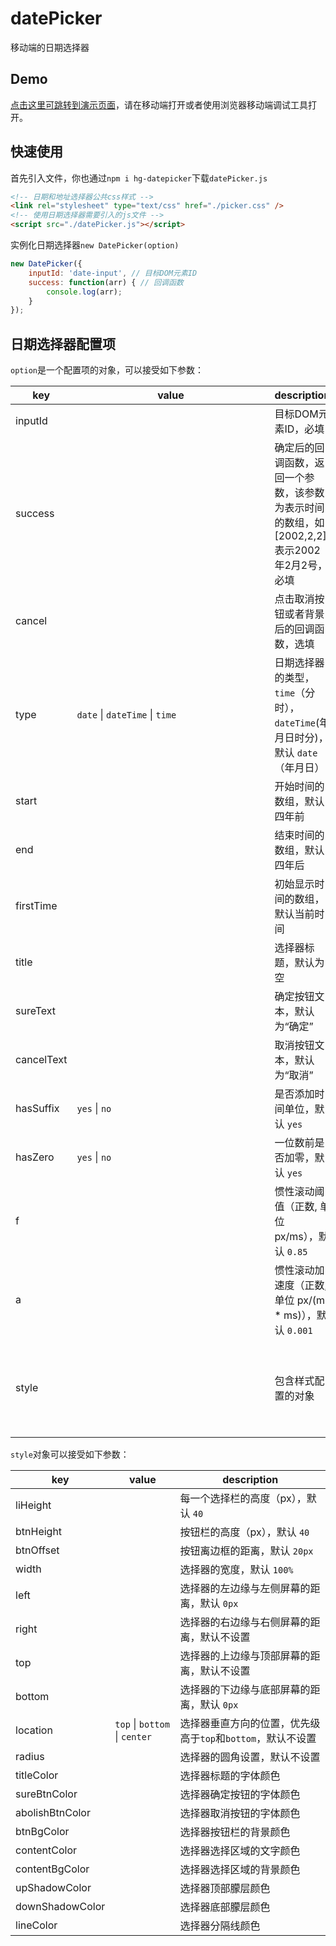 # datePicker
移动端的日期选择器
## Demo
[点击这里可跳转到演示页面](https://hamger.github.io/demo/picker/picker.html)，请在移动端打开或者使用浏览器移动端调试工具打开。 
## 快速使用 
首先引入文件，你也通过`npm i hg-datepicker`下载`datePicker.js`
```html
<!-- 日期和地址选择器公共css样式 -->
<link rel="stylesheet" type="text/css" href="./picker.css" />
<!-- 使用日期选择器需要引入的js文件 -->
<script src="./datePicker.js"></script>
```
实例化日期选择器`new DatePicker(option)`
```js
new DatePicker({
    inputId: 'date-input', // 目标DOM元素ID
    success: function(arr) { // 回调函数
        console.log(arr);
    }
});
```
## 日期选择器配置项
`option`是一个配置项的对象，可以接受如下参数：

key | value | description
--------|------|-----
inputId | <string> | 目标DOM元素ID，必填
success | <function>  |  确定后的回调函数，返回一个参数，该参数为表示时间的数组，如[2002,2,2]表示2002年2月2号，必填
cancel | <function>  |  点击取消按钮或者背景后的回调函数，选填
type | `date` \| `dateTime` \| `time` | 日期选择器的类型，`time`（分时），`dateTime`(年月日时分)，默认 `date`（年月日）
start | <array> | 开始时间的数组，默认四年前
end | <array> | 结束时间的数组，默认四年后
firstTime | <array> | 初始显示时间的数组，默认当前时间
title | <string> | 选择器标题，默认为空
sureText | <string> | 确定按钮文本，默认为“确定”
cancelText | <string> | 取消按钮文本，默认为“取消”
hasSuffix | `yes` \| `no` | 是否添加时间单位，默认 `yes`
hasZero | `yes` \| `no` | 一位数前是否加零，默认 `yes`
f | <number> | 惯性滚动阈值（正数, 单位 px/ms），默认 `0.85`
a | <number> | 惯性滚动加速度（正数, 单位 px/(ms * ms)），默认 `0.001`
style | <object> | 包含样式配置的对象

`style`对象可以接受如下参数：

key | value | description
--------|------|-----
liHeight | <number> | 每一个选择栏的高度（px），默认 `40`
btnHeight | <number> | 按钮栏的高度（px），默认 `40`
btnOffset | <string> | 按钮离边框的距离，默认 `20px`
width | <string> | 选择器的宽度，默认 `100%`
left | <string> | 选择器的左边缘与左侧屏幕的距离，默认 `0px`
right | <string> | 选择器的右边缘与右侧屏幕的距离，默认不设置
top | <string> | 选择器的上边缘与顶部屏幕的距离，默认不设置
bottom | <string> | 选择器的下边缘与底部屏幕的距离，默认 `0px`
location | `top` \| `bottom` \| `center` | 选择器垂直方向的位置，优先级高于`top`和`bottom`，默认不设置
radius | <string> | 选择器的圆角设置，默认不设置
titleColor | <string> | 选择器标题的字体颜色
sureBtnColor | <string> | 选择器确定按钮的字体颜色
abolishBtnColor | <string> | 选择器取消按钮的字体颜色
btnBgColor | <string> | 选择器按钮栏的背景颜色
contentColor | <string> | 选择器选择区域的文字颜色
contentBgColor | <string> | 选择器选择区域的背景颜色
upShadowColor | <string> | 选择器顶部朦层颜色
downShadowColor | <string> | 选择器底部朦层颜色
lineColor | <string> | 选择器分隔线颜色
